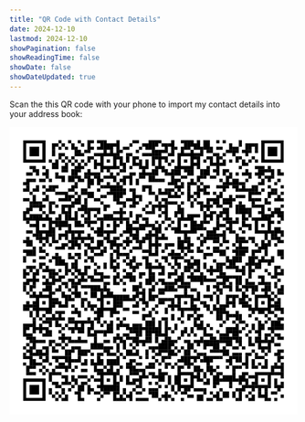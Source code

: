 ```yaml
---
title: "QR Code with Contact Details"
date: 2024-12-10
lastmod: 2024-12-10
showPagination: false
showReadingTime: false
showDate: false
showDateUpdated: true
---
```


Scan the this QR code with your phone to import my contact details into your
address book:

![vCard QR-Code](vcard-qr-code.en.png)
